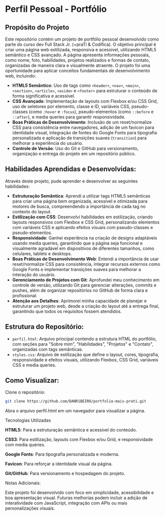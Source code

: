 # Perfil Pessoal - Portfólio
## Propósito do Projeto

Este repositório contém um projeto de portfólio pessoal desenvolvido como parte do curso dev Full Stack Jr. (+praTi & Codifica). O objetivo principal é criar uma página web estilizada, responsiva e acessível, utilizando HTML5 semântico e CSS avançado. A página apresenta informações pessoais, como nome, foto, habilidades, projetos realizados e formas de contato, organizadas de maneira clara e visualmente atraente. O projeto foi uma oportunidade para aplicar conceitos fundamentais de desenvolvimento web, incluindo:

- **HTML5 Semântico**: Uso de tags como `<header>`, `<nav>`, `<main>`, `<section>`, `<article>`, `<aside>` e `<footer>` para estruturar o conteúdo de forma significativa e acessível.
- **CSS Avançado**: Implementação de layouts com Flexbox e/ou CSS Grid, uso de seletores por elemento, classe e ID, variáveis CSS, pseudo-classes (como `:hover` e `:focus`), pseudo-elementos (como `::before` e `::after`), e media queries para garantir responsividade.
- **Boas Práticas de Desenvolvimento**: Inclusão de um reset/normalize CSS para consistência entre navegadores, adição de um favicon para identidade visual, integração de fontes do Google Fonts para tipografia personalizada e aplicação de transições suaves (`transition`) para melhorar a experiência do usuário.
- **Controle de Versão**: Uso do Git e GitHub para versionamento, organização e entrega do projeto em um repositório público.

## Habilidades Aprendidas e Desenvolvidas:

Através deste projeto, pude aprender e desenvolver as seguintes habilidades:

- **Estruturação Semântica**: Aprendi a utilizar tags HTML5 semânticas para criar uma página bem organizada, acessível e otimizada para motores de busca, compreendendo a importância de cada tag no contexto do layout.
- **Estilização com CSS**: Desenvolvi habilidades em estilização, criando layouts responsivos com Flexbox e CSS Grid, personalizando elementos com variáveis CSS e aplicando efeitos visuais com pseudo-classes e pseudo-elementos.
- **Responsividade**: Ganhei experiência na criação de designs adaptáveis usando media queries, garantindo que a página seja funcional e visualmente agradável em dispositivos de diferentes tamanhos, como celulares, tablets e desktops.
- **Boas Práticas de Desenvolvimento Web**: Entendi a importância de usar reset/normalize CSS para consistência, integrar recursos externos como Google Fonts e implementar transições suaves para melhorar a interação do usuário.
- **Gerenciamento de Projetos com Git**: Aprofundei meu conhecimento em controle de versão, utilizando Git para gerenciar alterações, commits e pushes, além de organizar repositórios no GitHub de forma clara e profissional.
- **Atenção aos Detalhes**: Aprimorei minha capacidade de planejar e estruturar um projeto web, desde a criação do layout até a entrega final, garantindo que todos os requisitos fossem atendidos.

## Estrutura do Repositório:

- `perfil.html`: Arquivo principal contendo a estrutura HTML do portfólio, com seções para "Sobre mim", "Habilidades", "Projetos" e "Contato", organizadas com tags semânticas.
- `styles.css`: Arquivo de estilização que define o layout, cores, tipografia, responsividade e efeitos visuais, utilizando Flexbox, CSS Grid, variáveis CSS e media queries.

## Como Visualizar:

Clone o repositório:
```bash
git clone https://github.com/DANR1BEIRO/portfolio-mais-prati.git

```

Abra o arquivo perfil.html em um navegador para visualizar a página.

Tecnologias Utilizadas

__HTML5__: Para a estruturação semântica e acessível do conteúdo.

__CSS3__: Para estilização, layouts com Flexbox e/ou Grid, e responsividade com media queries.

__Google Fonts__: Para tipografia personalizada e moderna.

__Favicon__: Para reforçar a identidade visual da página.

__Git/GitHub__: Para versionamento e hospedagem do projeto.

Notas Adicionais:

Este projeto foi desenvolvido com foco em simplicidade, acessibilidade e boa apresentação visual. Futuras melhorias podem incluir a adição de interatividade com JavaScript, integração com APIs ou mais personalizações visuais.